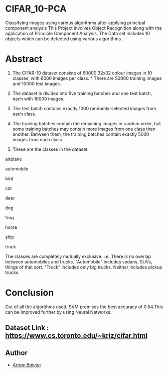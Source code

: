 # CIFAR_10-PCA
Classifying images using various algorithms after applying principal component analysis
This Project involves Object Recognition along with the application of Principle Component Analysis. The Data set includes 10 objects which can be detected using various algorithms.

# Abstract
1) The CIFAR-10 dataset consists of 60000 32x32 colour images in 10 classes, with 6000 images per class. * There are 50000 training images and 10000 test images.

2) The dataset is divided into five training batches and one test batch, each with 10000 images.

3) The test batch contains exactly 1000 randomly-selected images from each class.

4) The training batches contain the remaining images in random order, but some training batches may contain more images from one class than another. Between them, the training batches contain exactly 5000 images from each class.

5) These are the classes in the dataset:

airplane


automobile

bird

cat

deer

dog

frog

horse

ship

truck

The classes are completely mutually exclusive. i.e. There is no overlap between automobiles and trucks. "Automobile" includes sedans, 
SUVs, things of that sort. "Truck" includes only big trucks. Neither includes pickup trucks.

# Conclusion
Out of all the algorithms used, SVM promises the best accuracy of 0.54.This can be improved further by using Neural Networks.

## Dataset Link : https://www.cs.toronto.edu/~kriz/cifar.html

## Author

* *[Arnav Balyan](https://github.com/ArnavBalyan)*

